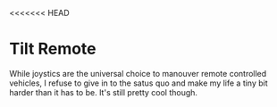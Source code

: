 <<<<<<< HEAD
# Tilt Remote
While joystics are the universal choice to manouver remote controlled vehicles, I refuse to give in to the satus quo and make my life a tiny bit harder than it has to be.
It's still pretty cool though.

